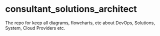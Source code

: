 # consultant_solutions_architect
The repo for keep all diagrams, flowcharts, etc about DevOps, Solutions, System, Cloud Providers etc.
